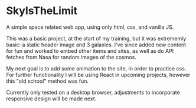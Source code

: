 # SkyIsTheLimit

A simple space related web app, using only html, css, and vanilla JS.

This was a basic project, at the start of my training, but it was extrememly basic: a static header image and 3 galaxies. I've since added new content for fun and worked to embed other items and sites, as well as do API fetches from Nasa for random images of the cosmos.

My next goal is to add some animation to the site, in order to practice css. For further functionality I will be using React in upcoming projects, however this "old school" method was fun.

Currently only tested on a desktop browser, adjustments to incorporate responsive design will be made next.
